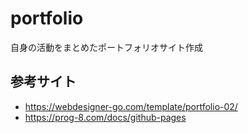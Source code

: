 # portfolio

自身の活動をまとめたポートフォリオサイト作成

## 参考サイト
- https://webdesigner-go.com/template/portfolio-02/
- https://prog-8.com/docs/github-pages
